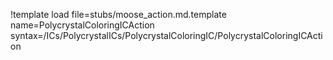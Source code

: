 !template load file=stubs/moose_action.md.template name=PolycrystalColoringICAction syntax=/ICs/PolycrystalICs/PolycrystalColoringIC/PolycrystalColoringICAction